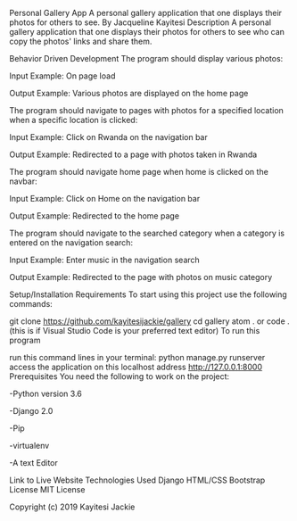 Personal Gallery App
A personal gallery application that one displays their photos for others to see.
By Jacqueline Kayitesi
Description
A personal gallery application that one displays their photos for others to see who can copy the photos' links and share them.

Behavior Driven Development
The program should display various photos:

Input Example: On page load

Output Example: Various photos are displayed on the home page

The program should navigate to pages with photos for a specified location when a specific location is clicked:

Input Example: Click on Rwanda on the navigation bar

Output Example: Redirected to a page with photos taken in Rwanda

The program should navigate home page when home is clicked on the navbar:

Input Example: Click on Home on the navigation bar

Output Example: Redirected to the home page

The program should navigate to the searched category when a category is entered on the navigation search:

Input Example: Enter music in the navigation search

Output Example: Redirected to the page with photos on music category

Setup/Installation Requirements
To start using this project use the following commands:

git clone https://github.com/kayitesijackie/gallery
cd gallery
atom . or
code . (this is if Visual Studio Code is your preferred text editor)
To run this program

run this command lines in your terminal:
python manage.py runserver
access the application on this localhost address http://127.0.0.1:8000
Prerequisites
You need the following to work on the project:

-Python version 3.6

-Django 2.0

-Pip

-virtualenv

-A text Editor

Link to Live Website
Technologies Used
Django
HTML/CSS
Bootstrap
License
MIT License

Copyright (c) 2019 Kayitesi Jackie